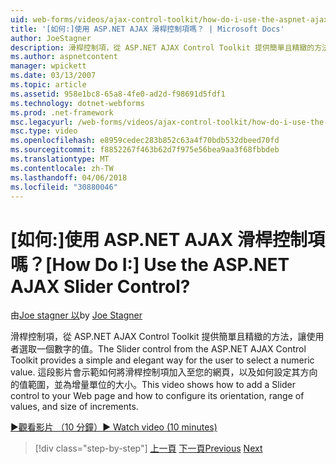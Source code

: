 ```yaml
---
uid: web-forms/videos/ajax-control-toolkit/how-do-i-use-the-aspnet-ajax-slider-control
title: '[如何:]使用 ASP.NET AJAX 滑桿控制項嗎？ | Microsoft Docs'
author: JoeStagner
description: 滑桿控制項，從 ASP.NET AJAX Control Toolkit 提供簡單且精緻的方法，讓使用者選取一個數字的值。 這部影片示範如何 ad...
ms.author: aspnetcontent
manager: wpickett
ms.date: 03/13/2007
ms.topic: article
ms.assetid: 958e1bc8-65a8-4fe0-ad2d-f98691d5fdf1
ms.technology: dotnet-webforms
ms.prod: .net-framework
msc.legacyurl: /web-forms/videos/ajax-control-toolkit/how-do-i-use-the-aspnet-ajax-slider-control
msc.type: video
ms.openlocfilehash: e8959cedec283b852c63a4f70bdb532dbeed70fd
ms.sourcegitcommit: f8852267f463b62d7f975e56bea9aa3f68fbbdeb
ms.translationtype: MT
ms.contentlocale: zh-TW
ms.lasthandoff: 04/06/2018
ms.locfileid: "30880046"
---
```

<a name="how-do-i-use-the-aspnet-ajax-slider-control"></a><span data-ttu-id="0d5ea-105">[如何:]使用 ASP.NET AJAX 滑桿控制項嗎？</span><span class="sxs-lookup"><span data-stu-id="0d5ea-105">[How Do I:] Use the ASP.NET AJAX Slider Control?</span></span>
====================
<span data-ttu-id="0d5ea-106">由[Joe stagner 以](https://github.com/JoeStagner)</span><span class="sxs-lookup"><span data-stu-id="0d5ea-106">by [Joe Stagner](https://github.com/JoeStagner)</span></span>

<span data-ttu-id="0d5ea-107">滑桿控制項，從 ASP.NET AJAX Control Toolkit 提供簡單且精緻的方法，讓使用者選取一個數字的值。</span><span class="sxs-lookup"><span data-stu-id="0d5ea-107">The Slider control from the ASP.NET AJAX Control Toolkit provides a simple and elegant way for the user to select a numeric value.</span></span> <span data-ttu-id="0d5ea-108">這段影片會示範如何將滑桿控制項加入至您的網頁，以及如何設定其方向的值範圍，並為增量單位的大小。</span><span class="sxs-lookup"><span data-stu-id="0d5ea-108">This video shows how to add a Slider control to your Web page and how to configure its orientation, range of values, and size of increments.</span></span>

[<span data-ttu-id="0d5ea-109">&#9654;觀看影片 （10 分鐘）</span><span class="sxs-lookup"><span data-stu-id="0d5ea-109">&#9654; Watch video (10 minutes)</span></span>](https://channel9.msdn.com/Blogs/ASP-NET-Site-Videos/how-do-i-use-the-aspnet-ajax-slider-control)

> [!div class="step-by-step"]
> <span data-ttu-id="0d5ea-110">[上一頁](how-do-i-use-the-aspnet-ajax-confirmbutton-extender.md)
> [下一頁](how-do-i-use-the-aspnet-ajax-autocomplete-control.md)</span><span class="sxs-lookup"><span data-stu-id="0d5ea-110">[Previous](how-do-i-use-the-aspnet-ajax-confirmbutton-extender.md)
[Next](how-do-i-use-the-aspnet-ajax-autocomplete-control.md)</span></span>
